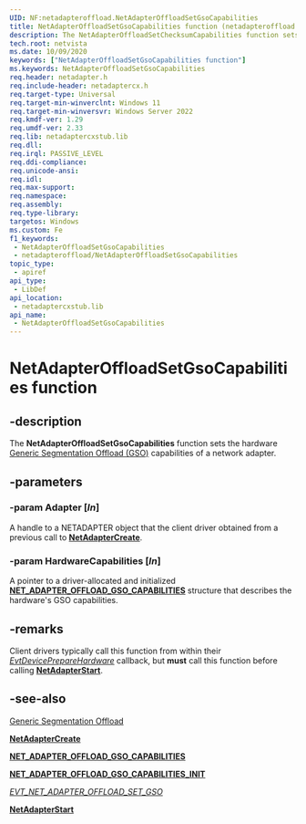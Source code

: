 ```yaml
---
UID: NF:netadapteroffload.NetAdapterOffloadSetGsoCapabilities
title: NetAdapterOffloadSetGsoCapabilities function (netadapteroffload.h)
description: The NetAdapterOffloadSetChecksumCapabilities function sets the hardware Generic Segmentation Offload (GSO) capabilities of a network adapter.
tech.root: netvista
ms.date: 10/09/2020
keywords: ["NetAdapterOffloadSetGsoCapabilities function"]
ms.keywords: NetAdapterOffloadSetGsoCapabilities
req.header: netadapter.h
req.include-header: netadaptercx.h
req.target-type: Universal
req.target-min-winverclnt: Windows 11
req.target-min-winversvr: Windows Server 2022
req.kmdf-ver: 1.29
req.umdf-ver: 2.33 
req.lib: netadaptercxstub.lib
req.dll: 
req.irql: PASSIVE_LEVEL
req.ddi-compliance: 
req.unicode-ansi: 
req.idl: 
req.max-support: 
req.namespace: 
req.assembly: 
req.type-library: 
targetos: Windows
ms.custom: Fe
f1_keywords:
 - NetAdapterOffloadSetGsoCapabilities
 - netadapteroffload/NetAdapterOffloadSetGsoCapabilities
topic_type:
 - apiref
api_type:
 - LibDef
api_location:
 - netadaptercxstub.lib
api_name:
 - NetAdapterOffloadSetGsoCapabilities
---
```


# NetAdapterOffloadSetGsoCapabilities function


## -description

The **NetAdapterOffloadSetGsoCapabilities** function sets the hardware [Generic Segmentation Offload (GSO)](/windows-hardware/drivers/netcx/gso-offload) capabilities of a network adapter.

## -parameters

### -param Adapter [_In_]

A handle to a NETADAPTER object that the client driver obtained from a previous call to [**NetAdapterCreate**](../netadapter/nf-netadapter-netadaptercreate.md).

### -param HardwareCapabilities [_In_]

A pointer to a driver-allocated and initialized [**NET_ADAPTER_OFFLOAD_GSO_CAPABILITIES**](ns-netadapteroffload-_net_adapter_offload_gso_capabilities.md) structure that describes the hardware's GSO capabilities.

## -remarks

Client drivers typically call this function from within their [*EvtDevicePrepareHardware*](../wdfdevice/nc-wdfdevice-evt_wdf_device_prepare_hardware.md) callback, but **must** call this function before calling [**NetAdapterStart**](../netadapter/nf-netadapter-netadapterstart.md).

## -see-also

[Generic Segmentation Offload](/windows-hardware/drivers/netcx/gso-offload)

[**NetAdapterCreate**](../netadapter/nf-netadapter-netadaptercreate.md)

[**NET_ADAPTER_OFFLOAD_GSO_CAPABILITIES**](ns-netadapteroffload-_net_adapter_offload_gso_capabilities.md)

[**NET_ADAPTER_OFFLOAD_GSO_CAPABILITIES_INIT**](nf-netadapteroffload-net_adapter_offload_gso_capabilities_init.md)

[*EVT_NET_ADAPTER_OFFLOAD_SET_GSO*](nc-netadapteroffload-evt_net_adapter_offload_set_gso.md)

[**NetAdapterStart**](../netadapter/nf-netadapter-netadapterstart.md)

